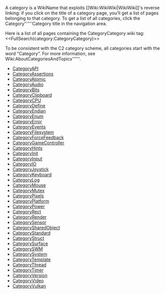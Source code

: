 <!-- # Please edit system and help pages ONLY in the master wiki! -->
<!-- # For more information, please see MoinMoin:MoinDev/Translation. -->
<!-- acl -All:write Default -->
A category is a WikiName that exploits [[Wiki:WikiWiki|WikiWiki]]'s reverse linking: if you click on the title of a category page, you'll get a list of pages belonging to that category. To get a list of all categories, click the Category''''''Category title in the navigation area.

Here is a list of all pages containing the CategoryCategory wiki tag:
<<FullSearch(category:CategoryCategory)>>

To be consistent with the C2 category scheme, all categories start with the word "Category". For more information, see Wiki:AboutCategoriesAndTopics''''''.
<!-- BEGIN CATEGORY LIST -->
- [CategoryAPI](CategoryAPI)
- [CategoryAssertions](CategoryAssertions)
- [CategoryAtomic](CategoryAtomic)
- [CategoryAudio](CategoryAudio)
- [CategoryBits](CategoryBits)
- [CategoryClipboard](CategoryClipboard)
- [CategoryCPU](CategoryCPU)
- [CategoryDefine](CategoryDefine)
- [CategoryEndian](CategoryEndian)
- [CategoryEnum](CategoryEnum)
- [CategoryError](CategoryError)
- [CategoryEvents](CategoryEvents)
- [CategoryFilesystem](CategoryFilesystem)
- [CategoryForceFeedback](CategoryForceFeedback)
- [CategoryGameController](CategoryGameController)
- [CategoryHints](CategoryHints)
- [CategoryInit](CategoryInit)
- [CategoryInput](CategoryInput)
- [CategoryIO](CategoryIO)
- [CategoryJoystick](CategoryJoystick)
- [CategoryKeyboard](CategoryKeyboard)
- [CategoryLog](CategoryLog)
- [CategoryMouse](CategoryMouse)
- [CategoryMutex](CategoryMutex)
- [CategoryPixels](CategoryPixels)
- [CategoryPlatform](CategoryPlatform)
- [CategoryPower](CategoryPower)
- [CategoryRect](CategoryRect)
- [CategoryRender](CategoryRender)
- [CategorySensor](CategorySensor)
- [CategorySharedObject](CategorySharedObject)
- [CategoryStandard](CategoryStandard)
- [CategoryStruct](CategoryStruct)
- [CategorySurface](CategorySurface)
- [CategorySWM](CategorySWM)
- [CategorySystem](CategorySystem)
- [CategoryTemplate](CategoryTemplate)
- [CategoryThread](CategoryThread)
- [CategoryTimer](CategoryTimer)
- [CategoryVersion](CategoryVersion)
- [CategoryVideo](CategoryVideo)
- [CategoryVulkan](CategoryVulkan)
<!-- END CATEGORY LIST -->
